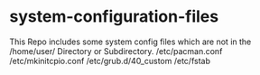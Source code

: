 # system-configuration-files

This Repo includes some system config files which are not in the /home/user/ Directory or Subdirectory.
/etc/pacman.conf
/etc/mkinitcpio.conf
/etc/grub.d/40_custom
/etc/fstab
